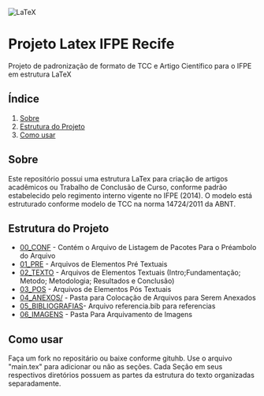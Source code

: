 ![LaTeX](https://img.shields.io/badge/latex-%23008080.svg?style=for-the-badge&logo=latex&logoColor=white)

# Projeto Latex IFPE Recife

Projeto de padronização de formato de TCC e Artigo Científico para o IFPE em estrutura LaTeX

## Índice

1. [Sobre](#sobre)
2. [Estrutura do Projeto](#estrutura-do-projeto)
3. [Como usar](#como-usar)

## Sobre

Este repositório possui uma estrutura LaTex para criação de artigos acadêmicos ou Trabalho de Conclusão de Curso, conforme padrão estabelecido pelo regimento interno vigente no IFPE (2014). O modelo está estruturado conforme modelo de TCC na norma 14724/2011 da ABNT.

## Estrutura do Projeto

- [00_CONF](00_CONF/) - Contém o Arquivo de Listagem de Pacotes Para o Préambolo do Arquivo
- [01_PRE](01_PRE/) - Arquivos de Elementos Pré Textuais
- [02_TEXTO](02_TEXTO/) - Arquivos de Elementos Textuais (Intro;Fundamentação;  Metodo; Metodologia; Resultados e Conclusão)
- [03_POS](03_POS/) - Arquivos de Elementos Pós Textuais 
- [04_ANEXOS/](04_ANEXOS/) - Pasta para Colocação de Arquivos para Serem Anexados
- [05_BIBLIOGRAFIAS](05_BIBLIOGRAFIAS/)- Arquivo referencia.bib para referencias
- [06_IMAGENS](06_IMAGENS/) - Pasta Para Arquivamento de Imagens


## Como usar

Faça um fork no repositário ou baixe conforme gituhb. Use o arquivo "main.tex" para adicionar ou não as seções. Cada Seção em seus respectivos diretórios possuem as partes da estrutura do texto organizadas separadamente.
